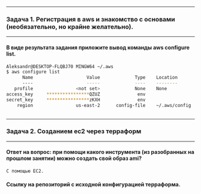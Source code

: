 ____
### Задача 1. Регистрация в aws и знакомство с основами (необязательно, но крайне желательно).
____
#### В виде результата задания приложите вывод команды aws configure list.
```bash
Aleksandr@DESKTOP-FLQBJ70 MINGW64 ~/.aws
$ aws configure list
      Name                    Value             Type    Location
      ----                    -----             ----    --------
   profile                <not set>             None    None
access_key     ****************QZUZ              env
secret_key     ****************zKXH              env
    region                us-east-2      config-file    ~/.aws/config



```
____
### Задача 2. Созданием ec2 через терраформ
___
#### Ответ на вопрос: при помощи какого инструмента (из разобранных на прошлом занятии) можно создать свой образ ami?
`С помощью EC2.`
#### Ссылку на репозиторий с исходной конфигурацией терраформа.
